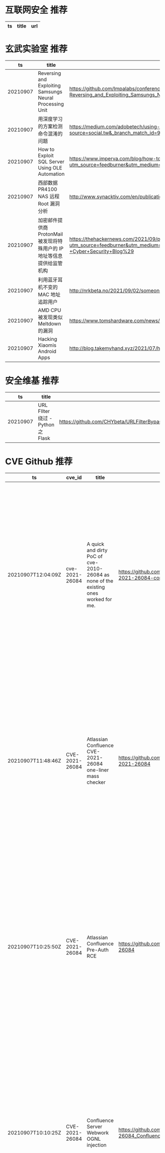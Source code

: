 # 互联网安全 推荐
| ts | title | url| 
| --- | --- | ---| 


# 玄武实验室 推荐
| ts | title | url| 
| --- | --- | ---| 
| 20210907 | Reversing and Exploiting Samsungs Neural Processing Unit | https://github.com/Impalabs/conferences/blob/master/2021-barbhack21/21-Barbhack21-Reversing_and_Exploiting_Samsungs_Neural_Processing_Unit.pdf| 
| 20210907 | 用深度学习的方案检测命令混淆的问题 | https://medium.com/adobetech/using-deep-learning-to-better-detect-command-obfuscation-965b448973e0?source=social.tw&_branch_match_id=963757906340777726| 
| 20210907 | How to Exploit SQL Server Using OLE Automation | https://www.imperva.com/blog/how-to-exploit-sql-server-using-ole-automation/?utm_source=feedburner&utm_medium=feed&utm_campaign=Feed%3A+Imperviews+%28Imperva+Cyber+Security+Blog%29| 
| 20210907 | 西部数据 PR4100 NAS 远程 Root 漏洞分析 | http://www.synacktiv.com/en/publications/your-vulnerability-is-in-another-oem.html| 
| 20210907 | 加密邮件提供商 ProtonMail 被发现将特殊用户的 IP 地址等信息提供给监管机构 | https://thehackernews.com/2021/09/protonmail-shares-activists-ip-address.html?utm_source=feedburner&utm_medium=feed&utm_campaign=Feed%3A+TheHackersNews+%28The+Hackers+News+-+Cyber+Security+Blog%29| 
| 20210907 | 利用蓝牙耳机不变的 MAC 地址追踪用户 | http://nrkbeta.no/2021/09/02/someone-could-be-tracking-you-through-your-headphones/| 
| 20210907 | AMD CPU 被发现类似 Meltdown 的漏洞 | https://www.tomshardware.com/news/zen2-processor-vulnerability-mitigation| 
| 20210907 | Hacking Xiaomis Android Apps | http://blog.takemyhand.xyz/2021/07/hacking-on-xiaomis-android-apps.html| 


# 安全维基 推荐
| ts | title | url| 
| --- | --- | ---| 
| 20210907 | URL FIlter 绕过 - Python 之 Flask | https://github.com/CHYbeta/URLFilterBypassDemo/blob/master/python/flask_demo/README.md| 


# CVE Github 推荐
| ts | cve_id | title | url | cve_detail| 
| --- | --- | --- | --- | ---| 
| 20210907T12:04:09Z | cve-2021-26084 | A quick and dirty PoC of cve-2010-26084 as none of the existing ones worked for me. | https://github.com/GlennPegden2/cve-2021-26084-confluence | In affected versions of Confluence Server and Data Center, an OGNL injection vulnerability exists that would allow an unauthenticated attacker to execute arbitrary code on a Confluence Server or Data Center instance. The affected versions are before version 6.13.23, from version 6.14.0 before 7.4.11, from version 7.5.0 before 7.11.6, and from version 7.12.0 before 7.12.5.| 
| 20210907T11:48:46Z | CVE-2021-26084 | Atlassian Confluence CVE-2021-26084  one-liner mass checker | https://github.com/1ZRR4H/CVE-2021-26084 | In affected versions of Confluence Server and Data Center, an OGNL injection vulnerability exists that would allow an unauthenticated attacker to execute arbitrary code on a Confluence Server or Data Center instance. The affected versions are before version 6.13.23, from version 6.14.0 before 7.4.11, from version 7.5.0 before 7.11.6, and from version 7.12.0 before 7.12.5.| 
| 20210907T10:25:50Z | CVE-2021-26084 | Atlassian Confluence Pre-Auth RCE | https://github.com/Udyz/CVE-2021-26084 | In affected versions of Confluence Server and Data Center, an OGNL injection vulnerability exists that would allow an unauthenticated attacker to execute arbitrary code on a Confluence Server or Data Center instance. The affected versions are before version 6.13.23, from version 6.14.0 before 7.4.11, from version 7.5.0 before 7.11.6, and from version 7.12.0 before 7.12.5.| 
| 20210907T10:10:25Z | CVE-2021-26084 | Confluence Server Webwork OGNL injection | https://github.com/h3v0x/CVE-2021-26084_Confluence | In affected versions of Confluence Server and Data Center, an OGNL injection vulnerability exists that would allow an unauthenticated attacker to execute arbitrary code on a Confluence Server or Data Center instance. The affected versions are before version 6.13.23, from version 6.14.0 before 7.4.11, from version 7.5.0 before 7.11.6, and from version 7.12.0 before 7.12.5.| 
| 20210907T06:59:43Z | 未知编号 | Null | https://github.com/artsking/sqlite-3.22.0_CVE-2019-20218_withPatch | 未查询到CVE信息| 
| 20210907T03:36:33Z | CVE-2021-3156 | Null | https://github.com/Y3A/CVE-2021-3156 | Sudo before 1.9.5p2 contains an off-by-one error that can result in a heap-based buffer overflow, which allows privilege escalation to root via %sudoedit -s% and a command-line argument that ends with a single backslash character.| 
| 20210907T02:12:35Z | CVE-2021-34371 | CVE-2021-34371.jar | https://github.com/zwjjustdoit/CVE-2021-34371.jar | | 


# klee on Github 推荐
| ts | title | url | stars | forks| 
| --- | --- | --- | --- | ---| 
| 20210907T06:11:47Z | An open-source Chinese font derived from Fontworks% Klee One. 一款基于 FONTWORKS 的 Klee One 的开源中文字体。 | https://github.com/lxgw/LxgwWenKai | 2735 | 72| 


# s2e on Github 推荐
| ts | title | url | stars | forks| 
| --- | --- | --- | --- | ---| 


# exploit on Github 推荐
| ts | title | url | stars | forks| 
| --- | --- | --- | --- | ---| 
| 20210907T12:05:43Z | Binary Exploitation Challenges Solving and a lot of Binaries Exploitation Challenge i came across through out time | https://github.com/k0rup710n/BinaryExploitation | 0 | 0| 
| 20210907T12:03:05Z | Open-Source Vulnerability Intelligence Center - Unified source of vulnerability, exploit and threat Intelligence feeds | https://github.com/Patrowl/PatrowlHearsData | 29 | 17| 
| 20210907T11:56:01Z | Find exposed API keys based on RegEx and get exploitation methods for some of keys that are found | https://github.com/sdushantha/dora | 1 | 0| 
| 20210907T11:52:33Z | Null | https://github.com/yogeshshe1ke/DeepExploit | 0 | 0| 
| 20210907T11:44:59Z | GEF (GDB Enhanced Features) - a modern experience for GDB with advanced debugging features for exploit developers & reverse engineers ☢ | https://github.com/hugsy/gef | 3892 | 536| 
| 20210907T11:35:13Z | This repository is primarily maintained by Omar Santos and includes thousands of resources related to ethical hacking  / penetration testing, digital forensics and incident response (DFIR), vulnerability research, exploit development, reverse engineering, and more. | https://github.com/The-Art-of-Hacking/h4cker | 10007 | 1672| 
| 20210907T11:31:39Z | A console tool developed using Python to calculate the Content-Length of a given Request Body. Perfect for bug bounty hunting. Especially for exploiting HTTP REQUEST SMUGGLING (specifically CL-TE server chain).  Now let this tool calculate the Content-Length and save a lot of your valuable time.  | https://github.com/CYBERDEVILZ/Content-Length-Calculator | 0 | 0| 
| 20210907T11:16:23Z | Null | https://github.com/windows-exploits/windows-exploits.github.io | 0 | 0| 
| 20210907T10:57:27Z | Tool for enumerating and exploiting misconfigurations in MS SQL Server | https://github.com/zodi4cx/SQLPwner | 0 | 0| 
| 20210907T10:20:18Z | Linux kernel CVE exploit analysis report and relative debug environment. You don%t need to compile Linux kernel and configure your environment anymore.  | https://github.com/bsauce/kernel-exploit-factory | 103 | 18| 


# backdoor on Github 推荐
| ts | title | url | stars | forks| 
| --- | --- | --- | --- | ---| 
| 20210907T10:26:08Z | A curated list of backdoor learning resources | https://github.com/THUYimingLi/backdoor-learning-resources | 306 | 57| 
| 20210907T09:35:19Z | Unofficial pytorch implementation of RobNet(Defense-Resistant Backdoor Attacks on DNN) | https://github.com/dhkim2810/RobNet | 0 | 0| 
| 20210907T06:49:58Z | Pupy is an opensource, cross-platform (Windows, Linux, OSX, Android) remote administration and post-exploitation tool mainly written in python | https://github.com/n1nj4sec/pupy | 6546 | 1655| 
| 20210907T02:24:47Z | Null | https://github.com/ssllllll/Backdoored-Plugin | 3 | 1| 


# symbolic execution on Github 推荐
| ts | title | url | stars | forks| 
| --- | --- | --- | --- | ---| 
| 20210907T08:34:22Z | Symbolic execution tool | https://github.com/trailofbits/manticore | 2446 | 363| 


# big4 on Github 推荐
| ts | title | url | stars | forks| 
| --- | --- | --- | --- | ---| 


# fuzz on Github 推荐
| ts | title | url | stars | forks| 
| --- | --- | --- | --- | ---| 
| 20210907T11:59:57Z | SSL and TLS protocol test suite and fuzzer | https://github.com/tlsfuzzer/tlsfuzzer | 393 | 89| 
| 20210907T11:44:39Z | OSS-Fuzz - continuous fuzzing for open source software. | https://github.com/google/oss-fuzz | 6634 | 1356| 
| 20210907T11:30:53Z | Null | https://github.com/zyrouge/fuzzle | 0 | 1| 
| 20210907T11:29:49Z | Recent Fuzzing Paper | https://github.com/wcventure/FuzzingPaper | 945 | 159| 
| 20210907T10:42:29Z | Personal website of Laurence Hughes | https://github.com/fuzzylogicxx/fuzzylogic | 3 | 1| 
| 20210907T10:23:50Z | Null | https://github.com/s9varesc/url-fuzzing-results | 0 | 0| 
| 20210907T10:18:10Z | JSON testing | https://github.com/mexer/fuzzy-eureka | 0 | 1| 
| 20210907T09:23:07Z | A small decision making system, that uses Fuzzy logic. | https://github.com/algisxD/FuzzyDecisionSystem | 0 | 0| 
| 20210907T08:40:58Z | A Rust compiler fuzzer | https://github.com/jmanchuck/rustsmith | 0 | 0| 
| 20210907T08:39:01Z | Implementasi Fuzzy Tahani Pada Database MySQL dan Sistem Berbasis Web dengan PHP | https://github.com/hudtakim/SPK-Wisata-Fuzzy | 1 | 0| 



# 日更新程序
